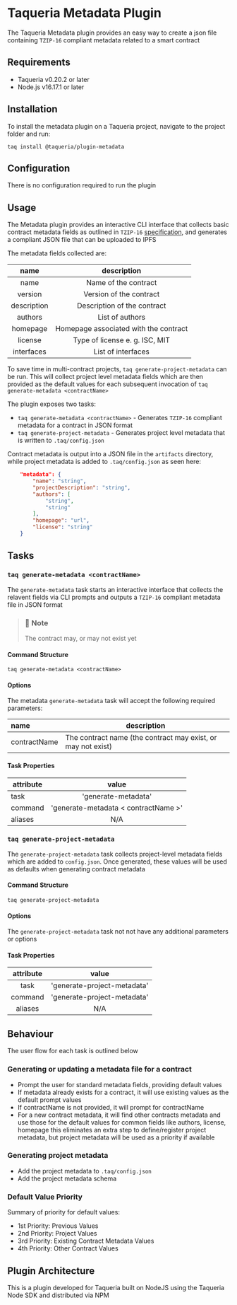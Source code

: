 # Taqueria Metadata Plugin

The Taqueria Metadata plugin provides an easy way to create a json file containing `TZIP-16` compliant metadata related to a smart contract

## Requirements

- Taqueria v0.20.2 or later
- Node.js v16.17.1 or later

## Installation

To install the metadata plugin on a Taqueria project, navigate to the project folder and run:
```shell
taq install @taqueria/plugin-metadata
```

## Configuration

There is no configuration required  to run the plugin

## Usage

The Metadata plugin provides an interactive CLI interface that collects basic contract metadata fields as outlined in `TZIP-16` [specification](https://gitlab.com/tezos/tzip/-/blob/master/proposals/tzip-16/tzip-16.md), and generates a compliant JSON file that can be uploaded to IPFS

The metadata fields collected are:

|  name       		| description                           |   
|:-----------------:|:-------------------------------------:|
| name 		  		| Name of the contract	 				|
| version     		| Version of the contract       		|
| description      	| Description of the contract 		    |
| authors      		| List of authors		                |
| homepage      	| Homepage associated with the contract |
| license       	| Type of license e. g. ISC, MIT		|
| interfaces      	| List of interfaces 	               	|

To save time in multi-contract projects, `taq generate-project-metadata` can be run. This will collect project level metadata fields which are then provided as the default values for each subsequent invocation of `taq generate-metadata <contractName>`

The plugin exposes two tasks:
- `taq generate-metadata <contractName>` - Generates `TZIP-16` compliant metadata for a contract in JSON format 
- `taq generate-project-metadata` - Generates project level metadata that is written to `.taq/config.json`

Contract metadata is output into a JSON file in the `artifacts` directory, while project metadata is added to `.taq/config.json` as seen here:

```json
    "metadata": {
        "name": "string",
        "projectDescription": "string",
        "authors": [
            "string",
            "string"
        ],
        "homepage": "url",
        "license": "string"
    }
```

## Tasks

### `taq generate-metadata <contractName>`

The `generate-metadata` task starts an interactive interface that collects the relavent fields via CLI prompts and outputs a `TZIP-16` compliant metadata file in JSON format

> ### :page_with_curl: Note
> The contract may, or may not exist yet

#### Command Structure

```shell
taq generate-metadata <contractName>
```

#### Options

The metadata `generate-metadata` task will accept the following required parameters:

|  name        | description                           								|   
|:-------------|--------------------------------------------------------------------|
| contractName | The contract name (the contract may exist, or may not exist)     	|


#### Task Properties

|  attribute |  value                        		   | 
|------------|:---------------------------------------:|
|  task   	 | 'generate-metadata'         			   |
|  command   | 'generate-metadata < contractName >'    | 
|  aliases   |  N/A  		                           |


### `taq generate-project-metadata`

The `generate-project-metadata` task collects project-level metadata fields which are added to `config.json`. Once generated, these values will be used as defaults when generating contract metadata


#### Command Structure

```shell
taq generate-project-metadata
```

#### Options

The `generate-project-metadata` task not not have any additional parameters or options

#### Task Properties

|  attribute |  value                        		   | 
|:----------:|:---------------------------------------:|
|  task   	 | 'generate-project-metadata'             |
|  command   | 'generate-project-metadata'             | 
|  aliases   |  N/A 			                       |

## Behaviour

The user flow for each task is outlined below

### Generating or updating a metadata file for a contract

- Prompt the user for standard metadata fields, providing default values 
- If metadata already exists for a contract, it will use existing values as the default prompt values
- If contractName is not provided, it will prompt for contractName
- For a new contract metadata, it will find other contracts metadata and use those for the default values for common fields like authors, license, homepage this eliminates an extra step to define/register project metadata, but project metadata will be used as a priority if available

### Generating project metadata

- Add the project metadata to `.taq/config.json`
- Add the project metadata schema

### Default Value Priority

Summary of priority for default values:
- 1st Priority: Previous Values
- 2nd Priority: Project Values
- 3rd Priority: Existing Contract Metadata Values
- 4th Priority: Other Contract Values

## Plugin Architecture

This is a plugin developed for Taqueria built on NodeJS using the Taqueria Node SDK and distributed via NPM


